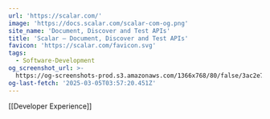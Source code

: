 ```yaml
---
url: 'https://scalar.com/'
image: 'https://docs.scalar.com/scalar-com-og.png'
site_name: 'Document, Discover and Test APIs'
title: 'Scalar — Document, Discover and Test APIs'
favicon: 'https://scalar.com/favicon.svg'
tags:
  - Software-Development
og_screenshot_url: >-
  https://og-screenshots-prod.s3.amazonaws.com/1366x768/80/false/3ac2e7d864d3c5bb3b2702a1b8a761f237a88357a67f51cf8211b0226c551309.jpeg
og-last-fetch: '2025-03-05T03:57:20.451Z'
---
```

[[Developer Experience]]
